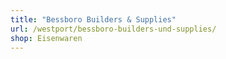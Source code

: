 ```yaml
---
title: "Bessboro Builders & Supplies"
url: /westport/bessboro-builders-und-supplies/
shop: Eisenwaren
---
```

